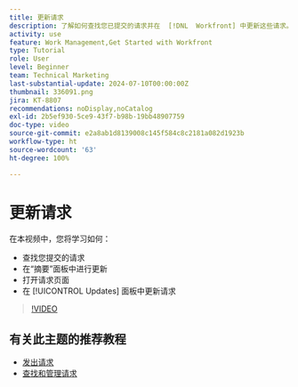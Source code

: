 ```yaml
---
title: 更新请求
description: 了解如何查找您已提交的请求并在  [!DNL  Workfront] 中更新这些请求。
activity: use
feature: Work Management,Get Started with Workfront
type: Tutorial
role: User
level: Beginner
team: Technical Marketing
last-substantial-update: 2024-07-10T00:00:00Z
thumbnail: 336091.png
jira: KT-8807
recommendations: noDisplay,noCatalog
exl-id: 2b5ef930-5ce9-43f7-b98b-19bb48907759
doc-type: video
source-git-commit: e2a8ab1d8139008c145f584c8c2181a082d1923b
workflow-type: ht
source-wordcount: '63'
ht-degree: 100%

---
```


# 更新请求

在本视频中，您将学习如何：

* 查找您提交的请求
* 在“摘要”面板中进行更新
* 打开请求页面
* 在 [!UICONTROL Updates] 面板中更新请求

>[!VIDEO](https://video.tv.adobe.com/v/336091/?quality=12&learn=on)

## 有关此主题的推荐教程

* [发出请求](/help/manage-work/issues-requests/make-a-request.md)
* [查找和管理请求](/help/manage-work/issues-requests/find-requests.md)
